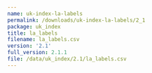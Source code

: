 ```yaml
---
name: uk-index-la-labels
permalink: /downloads/uk-index-la-labels/2_1
package: uk_index
title: la_labels
filename: la_labels.csv
version: '2.1'
full_version: 2.1.1
file: /data/uk_index/2.1/la_labels.csv
---
```

